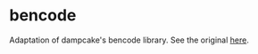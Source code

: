 # bencode

Adaptation of dampcake's bencode library. See the original [here](https://github.com/dampcake/bencode).